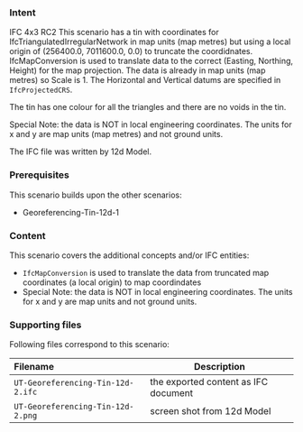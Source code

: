 
### Intent

IFC 4x3 RC2
This scenario has a tin with coordinates for IfcTriangulatedIrregularNetwork in map units (map metres)
 but using a local origin of (256400.0, 7011600.0, 0.0) to truncate the coordidnates.
IfcMapConversion is used to translate data to the correct (Easting, Northing, Height) for the map projection.
The data is already in map units (map metres) so Scale is 1.
The Horizontal and Vertical datums are specified in `IfcProjectedCRS`.

The tin has one colour for all the triangles and there are no voids in the tin.

Special Note: the data is NOT in local engineering coordinates.
The units for x and y are map units (map metres) and not ground units. 

The IFC file was written by 12d Model.

### Prerequisites

This scenario builds upon the other scenarios:

- Georeferencing-Tin-12d-1

### Content

This scenario covers the additional concepts and/or IFC entities:

- `IfcMapConversion` is used to translate the data from truncated map coordinates (a local origin) to map coordindates
- Special Note: the data is NOT in local engineering coordinates. The units for x and y are map units and not ground units.  

### Supporting files

Following files correspond to this scenario:

| Filename                                         | Description                               |
|:-------------------------------------------------|-------------------------------------------|
| `UT-Georeferencing-Tin-12d-2.ifc` | the exported content as IFC document      |
| `UT-Georeferencing-Tin-12d-2.png` | screen shot from 12d Model                |

